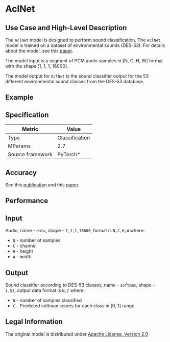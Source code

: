 # AclNet

## Use Case and High-Level Description

The `AclNet` model is designed to perform sound classification.
The `AclNet` model is trained on a dataset of environmental sounds (DES-53).
For details about the model, see this [paper](https://arxiv.org/pdf/1811.06669.pdf).

The model input is a segment of PCM audio samples in [N, C, H, W] format with the shape [1, 1, 1, 16000].

The model output for `AclNet` is the sound classifier output for the 53 different environmental sound classes from the DES-53 database.

## Example

## Specification

| Metric            | Value         |
|-------------------|---------------|
| Type              | Classification|
| MParams           | 2.7           |
| Source framework  | PyTorch\*     |

## Accuracy

See this [publication](http://dcase.community/documents/workshop2019/proceedings/DCASE2019Workshop_Huang_52.pdf) and this [paper](https://arxiv.org/pdf/1811.06669.pdf).

## Performance

## Input

Audio, name - `data`, shape - `1,1,1,16000`, format is `N,C,H,W` where:

- `N` - number of samples
- `C` - channel
- `H` - height
- `W` - width

## Output

Sound classifier according to DES-53 classes, name - `softmax`, shape - `1,53`, output data format is `N,C` where:

- `N` - number of samples classified
- `C` - Predicted softmax scores for each class in [0, 1] range

## Legal Information

The original model is distributed under [Apache License, Version 2.0](https://www.apache.org/licenses/LICENSE-2.0.html)
